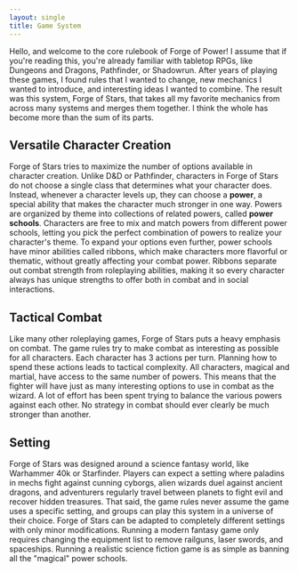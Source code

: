 ```yaml
---
layout: single
title: Game System
---
```


Hello, and welcome to the core rulebook of Forge of Power! I assume that if you're reading this, you're already familiar with tabletop RPGs, like Dungeons and Dragons, Pathfinder, or Shadowrun. After years of playing these games, I found rules that I wanted to change, new mechanics I wanted to introduce, and interesting ideas I wanted to combine. The result was this system, Forge of Stars, that takes all my favorite mechanics from across many systems and merges them together. I think the whole has become more than the sum of its parts.

## Versatile Character Creation
Forge of Stars tries to maximize the number of options available in character creation. Unlike D&D or Pathfinder, characters in Forge of Stars do not choose a single class that determines what your character does. Instead, whenever a character levels up, they can choose a **power**, a special ability that makes the character much stronger in one way. Powers are organized by theme into collections of related powers, called **power schools**. Characters are free to mix and match powers from different power schools, letting you pick the perfect combination of powers to realize your character's theme.
To expand your options even further, power schools have minor abilities called ribbons, which make characters more flavorful or thematic, without greatly affecting your combat power. Ribbons separate out combat strength from roleplaying abilities, making it so every character always has unique strengths to offer both in combat and in social interactions.

## Tactical Combat
Like many other roleplaying games, Forge of Stars puts a heavy emphasis on combat. The game rules try to make combat as interesting as possible for all characters. Each character has 3 actions per turn. Planning how to spend these actions leads to tactical complexity. All characters, magical and martial, have access to the same number of powers. This means that the fighter will have just as many interesting options to use in combat as the wizard. A lot of effort has been spent trying to balance the various powers against each other. No strategy in combat should ever clearly be much stronger than another.

## Setting
Forge of Stars was designed around a science fantasy world, like Warhammer 40k or Starfinder. Players can expect a setting where paladins in mechs fight against cunning cyborgs, alien wizards duel against ancient dragons, and adventurers regularly travel between planets to fight evil and recover hidden treasures. That said, the game rules never assume the game uses a specific setting, and groups can play this system in a universe of their choice. Forge of Stars can be adapted to completely different settings with only minor modifications. Running a modern fantasy game only requires changing the equipment list to remove railguns, laser swords, and spaceships. Running a realistic science fiction game is as simple as banning all the "magical" power schools.
